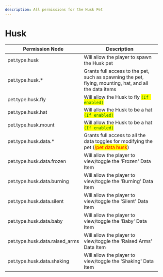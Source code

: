 ```yaml
---
description: All permissions for the Husk Pet
---
```



# Husk
| Permission Node | Description |
| - | - |
| pet.type.husk | Will allow the player to spawn the Husk pet |
| pet.type.husk.* | Grants full access to the pet, such as spawning the pet, flying, mounting, hat, and all the data items |
| pet.type.husk.fly | Will allow the Husk to fly <mark style="color:green;">`(If enabled)`</mark> |
| pet.type.husk.hat | Will allow the Husk to be a hat <mark style="color:green;">`(If enabled)`</mark> |
| pet.type.husk.mount | Will allow the Husk to be a hat <mark style="color:green;">`(If enabled)`</mark> |
| pet.type.husk.data.* | Grants full access to all the data toggles for modifying the pet (<mark style="color:red;">/pet data husk</mark>) |
| pet.type.husk.data.frozen | Will allow the player to view/toggle the 'Frozen' Data Item |
| pet.type.husk.data.burning | Will allow the player to view/toggle the 'Burning' Data Item |
| pet.type.husk.data.silent | Will allow the player to view/toggle the 'Silent' Data Item |
| pet.type.husk.data.baby | Will allow the player to view/toggle the 'Baby' Data Item |
| pet.type.husk.data.raised_arms | Will allow the player to view/toggle the 'Raised Arms' Data Item |
| pet.type.husk.data.shaking | Will allow the player to view/toggle the 'Shaking' Data Item |

